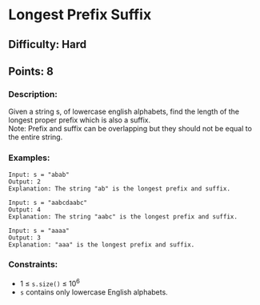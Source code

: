 # Longest Prefix Suffix
## Difficulty: Hard
## Points: 8
### Description:
Given a string s, of lowercase english alphabets, find the length of the longest proper prefix which is also a suffix.  
Note: Prefix and suffix can be overlapping but they should not be equal to the entire string.

### Examples:
```
Input: s = "abab"
Output: 2
Explanation: The string "ab" is the longest prefix and suffix. 
```
```
Input: s = "aabcdaabc"
Output: 4
Explanation: The string "aabc" is the longest prefix and suffix.
```
```
Input: s = "aaaa"
Output: 3
Explanation: "aaa" is the longest prefix and suffix. 
```

### Constraints:
- 1 ≤ `s.size()` ≤ 10<sup>6</sup>
- `s` contains only lowercase English alphabets.